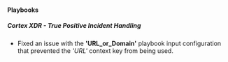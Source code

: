 
#### Playbooks

##### Cortex XDR - True Positive Incident Handling

- Fixed an issue with the **'URL_or_Domain'** playbook input configuration that prevented the *'URL'* context key from being used.